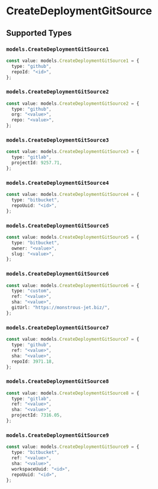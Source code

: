 # CreateDeploymentGitSource


## Supported Types

### `models.CreateDeploymentGitSource1`

```typescript
const value: models.CreateDeploymentGitSource1 = {
  type: "github",
  repoId: "<id>",
};
```

### `models.CreateDeploymentGitSource2`

```typescript
const value: models.CreateDeploymentGitSource2 = {
  type: "github",
  org: "<value>",
  repo: "<value>",
};
```

### `models.CreateDeploymentGitSource3`

```typescript
const value: models.CreateDeploymentGitSource3 = {
  type: "gitlab",
  projectId: 9257.71,
};
```

### `models.CreateDeploymentGitSource4`

```typescript
const value: models.CreateDeploymentGitSource4 = {
  type: "bitbucket",
  repoUuid: "<id>",
};
```

### `models.CreateDeploymentGitSource5`

```typescript
const value: models.CreateDeploymentGitSource5 = {
  type: "bitbucket",
  owner: "<value>",
  slug: "<value>",
};
```

### `models.CreateDeploymentGitSource6`

```typescript
const value: models.CreateDeploymentGitSource6 = {
  type: "custom",
  ref: "<value>",
  sha: "<value>",
  gitUrl: "https://monstrous-jet.biz/",
};
```

### `models.CreateDeploymentGitSource7`

```typescript
const value: models.CreateDeploymentGitSource7 = {
  type: "github",
  ref: "<value>",
  sha: "<value>",
  repoId: 3971.18,
};
```

### `models.CreateDeploymentGitSource8`

```typescript
const value: models.CreateDeploymentGitSource8 = {
  type: "gitlab",
  ref: "<value>",
  sha: "<value>",
  projectId: 7316.05,
};
```

### `models.CreateDeploymentGitSource9`

```typescript
const value: models.CreateDeploymentGitSource9 = {
  type: "bitbucket",
  ref: "<value>",
  sha: "<value>",
  workspaceUuid: "<id>",
  repoUuid: "<id>",
};
```

